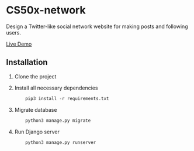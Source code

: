 # CS50x-network
Design a Twitter-like social network website for making posts and following users.

[Live Demo](https://acampos-cs50x-network.herokuapp.com/)

## Installation

1. Clone the project

2. Install all necessary dependencies
    ```python
        pip3 install -r requirements.txt
    ```

3. Migrate database
    ```python
        python3 manage.py migrate
    ```

4. Run Django server
    ```python
        python3 manage.py runserver
    ```